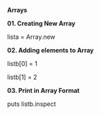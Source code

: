 **Arrays**  

**01. Creating New Array**

lista = Array.new  

**02. Adding elements to Array**

listb[0] = 1  

listb[1] = 2  


**03. Print in Array Format**

puts listb.inspect  


